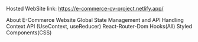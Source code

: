 Hosted WebSite link:  https://e-commerce-cv-project.netlify.app/


About
E-Commerce Website 
Global State Management and API Handling
 Context API (UseContext, useReducer)
 React-Router-Dom
  Hooks(All) 
  Styled Components(CSS)